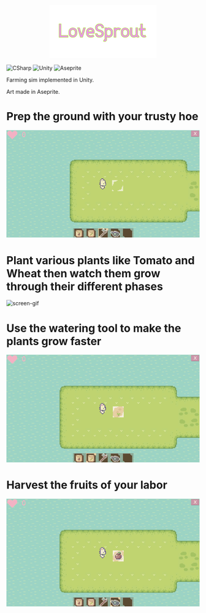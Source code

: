<p align="center">
  <img src="https://github.com/Nizar1999/Farming-Sim/blob/main/screenshots/Banner.png" width = 55%; height=55% />
</p>

![CSharp](https://img.shields.io/badge/-C%23-pink?style=for-the-badge&logo=csharp&logoColor=green) 
![Unity](https://img.shields.io/badge/-Unity-pink?style=for-the-badge&logo=unity&logoColor=green) 
![Aseprite](https://img.shields.io/badge/-Aseprite-pink?style=for-the-badge&logo=aseprite&logoColor=green) 

 Farming sim implemented in Unity.
 
 Art made in Aseprite.
 
 # Prep the ground with your trusty hoe
 ![screen-gif](./screenshots/Hoe.gif)
 
 # Plant various plants like Tomato and Wheat then watch them grow through their different phases
 ![screen-gif](./screenshots/Plants.gif)
 
 # Use the watering tool to make the plants grow faster
 ![screen-gif](./screenshots/Water.gif)
 
 # Harvest the fruits of your labor
 ![screen-gif](./screenshots/Harvest.gif)
